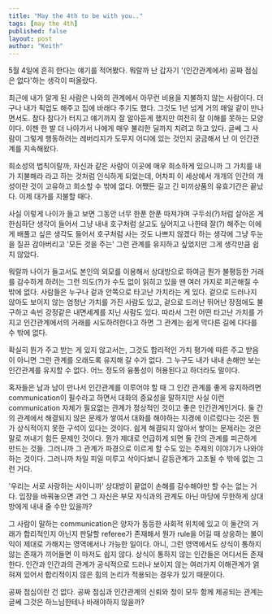 ```yaml
---
title: "May the 4th to be with you.."
tags: [may the 4th]
published: false
layout: post
author: "Keith"
---
```


5월 4일에 흔히 한다는 얘기를 적어봤다. 뭐랄까 난 갑자기 '(인간관계에서) 공짜 점심은 없다'하는 생각이 떠올랐다.

최근에 내가 알게 된 사람은 나와의 관계에서 아무런 비용을 지불하지 않는 사람이다. 더구나 내가 픽업도 해주고 집에 바래다 주기도 했다. 그것도 1년 넘게 거의 매일 같이 만나면서도. 참다 참다가 터지고 얘기까지 잘 알아듣게 했지만 여전히 잘 이해를 못하는 모양이다. 이젠 한 발 더 나아가서 나에게 매우 불리한 딜까지 치려고 하고 있다. 글쎄 그 사람이 그렇게 행동하려는 레버리지가 도무지 어디에 있는 것인지 궁금해서 난 이 인간관계를 지속해왔다.

희소성의 법칙이랄까, 자신과 같은 사람이 이곳에 매우 희소하게 있으니까 그 가치를 내가 지불해라 라고 하는 것처럼 인식하게 되었는데, 어차피 이 세상에서 개개의 인간의 개성이란 것이 고유하고 희소할 수 밖에 없다. 어쨌든 길고 긴 미끼상품의 유효기간은 끝났다. 이제 대가를 지불할 때다.

사실 이렇게 나이가 들고 보면 그동안 너무 한푼 한푼 따져가며 구두쇠(?)처럼 살아온 게 한심하단 생각이 들어서 그냥 내내 호구처럼 살고도 싶어지고 나한테 잘(?) 해주는 이에게 배풀고 싶은 생각도 들어서 호구처럼 사는 것도 나쁘지 않겠다 하는 생각에 그냥 두눈을 질끈 감아버리고 '모든 것을 주는' 그런 관계를 유지하고 싶었지만 그게 생각만큼 쉽지 않았다. 

뭐랄까 나이가 들고서도 본인의 외모를 이용해서 상대방으로 하여금 뭔가 불평등한 거래를 감수하게 하려는 그런 의도(?)가 수도 없이 읽히고 있을 땐 여러 가지로 피곤해질 수 밖에 없다. 사람들은 누구나 겉과 안쪽으로 타고난 가치라는 게 있다. 겉으로 드러나지 않아도 보이지 않는 엄청난 가치를 가진 사람도 있고, 겉으로 드러난 뛰어난 장점에도 불구하고 속빈 강정같은 내면세계를 지닌 사람도 있다. 따라서 그런 어떤 타고난 가치를 가지고 인간관계에서의 거래를 시도하려한다고 하면 그 관계는 쉽게 막다른 길에 다다를 수 밖에 없다. 

확실히 뭔가 주고 받는 게 있지 않고서는, 그것도 합리적인 가치 평가에 따른 주고 받음이 아니면 그런 관계를 오래도록 유지해 갈 수가 없다. 그 누구도 내가 내내 손해만 보는 인간관계를 유지할 수 없다. 어느 정도의 융통성이 허용된다고 하더라도 말이다. 

혹자들은 남과 남이 만나서 인간관계를 이루어야 할 때 그 인간 관계를 좋게 유지하려면 communication이 필수라고 하면서 대화의 중요성을 말하지만 사실 이런 communication 자체가 필요없는 관계가 정상적인 것이고 좋은 인간관계인거다. 둘 간의 관계에서 해결되지 않은 문제가 쌓여서 대화를 해야하는 지경에 이르렀다는 것은 뭔가 상식적이지 못한 구석이 있다는 것이다. 쉽게 해결되지 않아서 쌓이는 문제라는 것은 말로 꺼내기 힘든 문제인 것이다. 뭔가 제대로 언급하게 되면 둘 간의 관계를 피곤하게 만드는 것들. 그러니까 그 관계가 파경으로 이르게 할 수도 있는 주제의 이야기가 나와야 하는 것이다. 그러니까 차일 피일 미루고 삭이다보니 갈등관계가 고조될 수 밖에 없는 그런 거다.

'우리는 서로 사랑하는 사이니까' 상대방이 끝없이 손해를 감수해야만 할 수는 없는 거다. 입장을 바꿔놓으면 과연 그 자신은 부모 자식과의 관계도 아닌 마당에 무한하게 상대방에게 내내 줄 수만 있을까?

그 사람이 말하는 communication은 양자가 동등한 사회적 위치에 있고 이 둘간의 거래가 합리적인지 아닌지 판달할 referee가 존재해서 뭔가 rule을 어길 때 상응하는 불이익이 제대로 가해지는 영역에서나 가능한 일이다. 아니, 그런 영역에서도 상식이 통하지 않는 존재가 끼어들면 이 마저도 쉽지 않다. 상식이 통하지 않는 인간들은 어디서든 존재한다. 인간과 인간과의 관계가 공식적으로 드러나 보이지 않는 여러가지 이해관계가 얽혀져 있어서 합리적이지 않은 힘의 논리가 적용되는 경우가 있기 때문이다. 

공짜 점심이란 건 없다. 공짜 점심과 인간관계의 신뢰와 정이 모두 함께 제공되는 관계는 글쎄 그것은 하느님한테나 바래야하지 않을까?